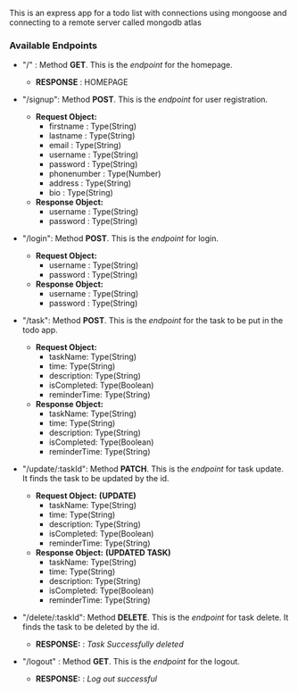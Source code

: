 This is an express app for a todo list with connections using mongoose and connecting to a remote server called mongodb atlas

### Available Endpoints
* "/" : Method **GET**. This is the *endpoint* for the homepage.
	* **RESPONSE** : HOMEPAGE

* "/signup": Method **POST**. This is the *endpoint* for user registration. 
	* **Request Object:**
		* firstname : Type(String)
		* lastname : Type(String)
		* email : Type(String)
		* username : Type(String)
		* password : Type(String)
		* phonenumber : Type(Number)
		* address : Type(String)
		* bio : Type(String)
	* **Response Object:**
		* username : Type(String)
		* password : Type(String)	 

* "/login": Method **POST**. This is the *endpoint* for login. 
	* **Request Object:**
		* username : Type(String)
		* password : Type(String)
	* **Response Object:**
		* username : Type(String)
		* password : Type(String)	 

* "/task": Method **POST**. This is the *endpoint* for the task to be put in the todo app.
	* **Request Object:**
		* taskName: Type(String)
		* time: Type(String)
		* description: Type(String)
		* isCompleted: Type(Boolean)
		* reminderTime: Type(String)
	* **Response Object:**
		* taskName: Type(String)
		* time: Type(String)
		* description: Type(String)
		* isCompleted: Type(Boolean)
		* reminderTime: Type(String)		

* "/update/:taskId": Method **PATCH**. This is the *endpoint* for task update. It finds the task to be updated by the id.
	* **Request Object:**  **(UPDATE)**
		* taskName: Type(String)
		* time: Type(String)
		* description: Type(String)
		* isCompleted: Type(Boolean)
		* reminderTime: Type(String)
	* **Response Object:**  **(UPDATED TASK)**
		* taskName: Type(String)
		* time: Type(String)
		* description: Type(String)
		* isCompleted: Type(Boolean)
		* reminderTime: Type(String)

* "/delete/:taskId": Method **DELETE**. This is the *endpoint* for task delete. It finds the task to be deleted by the id.
	* **RESPONSE:** : *Task Successfully deleted*

* "/logout" : Method **GET**. This is the *endpoint* for the logout.			
	* **RESPONSE:** : *Log out successful*
